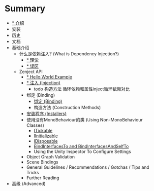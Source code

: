 # Summary

* [* 介绍](Introduction.md)
* 安装
* 历史
* 文档
* 基础介绍
    * 什么是依赖注入? (What is Dependency Injection?)
        * [* 理论](.md)
        * [* 误区](.md)
    * Zenject API
        * [* Hello World Example](.md)
        * [* 注入 (Injection)](.md)
            * todo 构造方法 循环依赖和属性inject循环依赖对比
        * 绑定 (Binding)
            * [绑定 (Binding)](Content/binding.md)
            * 构造方法 (Construction Methods)
        * [安装程序 (Installers)](Content/installers.md)
        * 使用没有MonoBehaviour的类 (Using Non-MonoBehaviour Classes)
            * [ITickable](Content/itickable.md)
            * [IInitializable](Content/IInitializable.md)
            * [IDisposable](Content/IDisposable.md)
            * [BindInterfacesTo and BindInterfacesAndSelfTo](Content/BindInterfacesTo-and-BindInterfacesAndSelfTo.md)
            * Using the Unity Inspector To Configure Settings
        * Object Graph Validation
        * Scene Bindings
        * General Guidelines / Recommendations / Gotchas / Tips and Tricks
        * Further Reading
* 高级 (Advanced)

